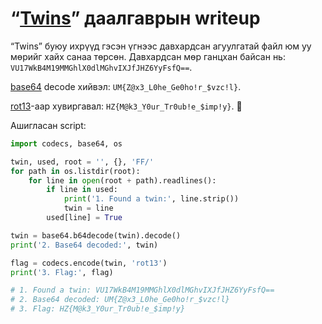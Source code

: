 # “[Twins](https://github.com/haruulzangi/2022/tree/main/round-1/Forensic/Twins)” даалгаврын writeup

“Twins” буюу ихрүүд гэсэн үгнээс давхардсан агуулгатай файл юм уу мөрийг хайх санаа төрсөн. Давхардсан мөр ганцхан байсан нь: `VU17WkB4M19MMGhlX0dlMGhvIXJfJHZ6YyFsfQ==`.

[base64](https://en.wikipedia.org/wiki/Base64) decode хийвэл: `UM{Z@x3_L0he_Ge0ho!r_$vzc!l}`.

[rot13](https://en.wikipedia.org/wiki/ROT13)-аар хувиргавал: `HZ{M@k3_Y0ur_Tr0ub!e_$imp!y}`. 🎉

Ашигласан script:

```python
import codecs, base64, os

twin, used, root = '', {}, 'FF/'
for path in os.listdir(root):
    for line in open(root + path).readlines():
        if line in used:
            print('1. Found a twin:', line.strip())
            twin = line
        used[line] = True

twin = base64.b64decode(twin).decode()
print('2. Base64 decoded:', twin)

flag = codecs.encode(twin, 'rot13')
print('3. Flag:', flag)

# 1. Found a twin: VU17WkB4M19MMGhlX0dlMGhvIXJfJHZ6YyFsfQ==
# 2. Base64 decoded: UM{Z@x3_L0he_Ge0ho!r_$vzc!l}
# 3. Flag: HZ{M@k3_Y0ur_Tr0ub!e_$imp!y}
```
